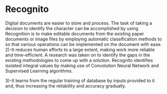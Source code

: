 # Recognito
Digital documents are easier to store and process. The task of taking a decision to identify the character can be accomplished by using Recognition is to make editable documents from the existing paper documents or image files by employing automatic classification methods to so that various operations can be implemented on the document with ease.
2)-It reduces human efforts to a large extent, making work more reliable and time-efficient. A research was taken on to identify the gaps in the existing methodologies to come up with a solution. Recognito identifies isolated integral values by making use of Convolution Neural Network and Supervised Learning algorithms.

3)-It learns from the regular training of database by inputs provided to it and, thus increasing the reliability and accuracy gradually.
